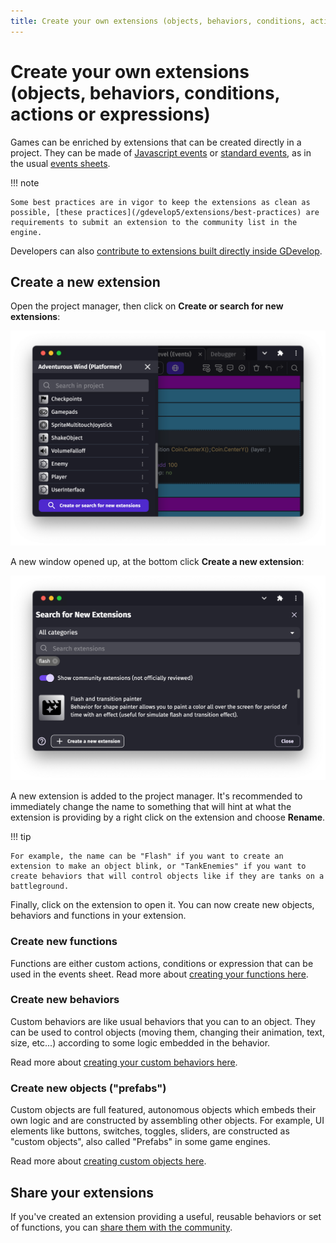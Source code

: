 ```yaml
---
title: Create your own extensions (objects, behaviors, conditions, actions or expressions)
---
```

# Create your own extensions (objects, behaviors, conditions, actions or expressions)

Games can be enriched by extensions that can be created directly in a project. They can be made of [Javascript events](/gdevelop5/events/js-code/) or [standard events](/gdevelop5/events/), as in the usual [events sheets](/gdevelop5/interface/events-editor).

!!! note

    Some best practices are in vigor to keep the extensions as clean as possible, [these practices](/gdevelop5/extensions/best-practices) are requirements to submit an extension to the community list in the engine.

Developers can also [contribute to extensions built directly inside GDevelop](https://github.com/4ian/GDevelop/blob/master/newIDE/README-extensions.md).

## Create a new extension

Open the project manager, then click on **Create or search for new extensions**:

![](create/pasted/20230305-115305.png)

A new window opened up, at the bottom click **Create a new extension**:

![](create/pasted/20230305-115341.png)

A new extension is added to the project manager. It's recommended to immediately change the name to something that will hint at what the extension is providing by a right click on the extension and choose **Rename**.

!!! tip

    For example, the name can be "Flash" if you want to create an extension to make an object blink, or "TankEnemies" if you want to create behaviors that will control objects like if they are tanks on a battleground.

Finally, click on the extension to open it. You can now create new objects, behaviors and functions in your extension.

### Create new functions

Functions are either custom actions, conditions or expression that can be used in the events sheet.
Read more about [creating your functions here](/gdevelop5/events/functions).

### Create new behaviors

Custom behaviors are like usual behaviors that you can to an object. They can be used to control objects (moving them, changing their animation, text, size, etc...) according to some logic embedded in the behavior.

Read more about [creating your custom behaviors here](/gdevelop5/behaviors/events-based-behaviors).

### Create new objects ("prefabs")

Custom objects are full featured, autonomous objects which embeds their own logic and are constructed by assembling other objects. For example, UI elements like buttons, switches, toggles, sliders, are constructed as "custom objects", also called "Prefabs" in some game engines.

Read more about [creating custom objects here](/gdevelop5/objects/custom-objects-prefab-template).

## Share your extensions

If you've created an extension providing a useful, reusable behaviors or set of functions, you can [share them with the community](/gdevelop5/extensions/share-extension).
